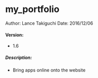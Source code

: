 # my_portfolio

Author: Lance Takiguchi
Date: 2016/12/06

#### Version: 
* 1.6

##### Description:
*  Bring apps online onto the website
